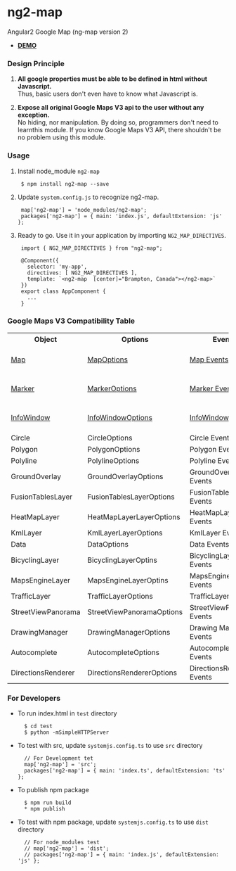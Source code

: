 # ng2-map

Angular2 Google Map (ng-map version 2)

* **[DEMO](http://plnkr.co/edit/9AI9dg?p=preview)**

### Design Principle

1. **All google properties must be able to be defined in html without Javascript.**   
   Thus, basic users don't even have to know what Javascript is. 

2. **Expose all original Google Maps V3 api to the user without any exception.**   
   No hiding, nor manipulation. By doing so, programmers don't need to learnthis module.
   If you know Google Maps V3 API, there shouldn't be no problem using this module.

### Usage

1. Install node_module `ng2-map`

        $ npm install ng2-map --save
       
2. Update `system.config.js` to recognize ng2-map.

        map['ng2-map'] = 'node_modules/ng2-map';
        packages['ng2-map'] = { main: 'index.js', defaultExtension: 'js' };
        
3. Ready to go. Use it in your application by importing `NG2_MAP_DIRECTIVES`.

        import { NG2_MAP_DIRECTIVES } from "ng2-map";

        @Component({
          selector: 'my-app',
          directives: [ NG2_MAP_DIRECTIVES ],
          template: `<ng2-map  [center]="Brampton, Canada"></ng2-map>`
        })
        export class AppComponent {
          ... 
        }
          
### Google Maps V3 Compatibility Table

<table>
  <tr><th> Object  <th> Options <th> Events <th> Note </tr>
  <tr><td> <a href="https://developers.google.com/maps/documentation/javascript/reference#Map">Map</a>
      <td> <a href="https://developers.google.com/maps/documentation/javascript/reference#MapOptions">MapOptions</a>
      <td> <a href="https://developers.google.com/maps/documentation/javascript/reference#Map">Map Events</a>
      <td> supported as `ng2-map`
  <tr><td> <a href="https://developers.google.com/maps/documentation/javascript/reference#Marker">Marker</a>
      <td> <a href="https://developers.google.com/maps/documentation/javascript/reference#MarkerOptions">MarkerOptions</a>
      <td> <a href="https://developers.google.com/maps/documentation/javascript/reference#Marker">Marker Events</a>
      <td> supported as `marker`
  <tr><td> <a href="https://developers.google.com/maps/documentation/javascript/reference#InfoWindow">InfoWindow</a>
      <td> <a href="https://developers.google.com/maps/documentation/javascript/reference#InfoWindowOptions">InfoWindowOptions</a>
      <td> <a href="https://developers.google.com/maps/documentation/javascript/reference#InfoWindow">InfoWindow Events</a>
      <td> supported as `info-window`
  <tr><td> Circle        <td> CircleOptions            <td> Circle Events        <td> v0.2.0
  <tr><td> Polygon       <td> PolygonOptions           <td> Polygon Events       <td> v0.2.0
  <tr><td> Polyline      <td> PolylineOptions          <td> Polyline Events      <td> v0.2.0
  <tr><td> GroundOverlay <td> GroundOverlayOptions     <td> GroundOverlay Events <td> v0.2.0
  <tr><td> FusionTablesLayer <td> FusionTablesLayerOptions <td> FusionTablesLayer Events <td> v0.3.0
  <tr><td> HeatMapLayer  <td> HeatMapLayerLayerOptions <td> HeatMapLayer Events      <td> v0.3.0
  <tr><td> KmlLayer      <td> KmlLayerLayerOptions     <td> KmlLayer Events          <td> v0.3.0
  <tr><td> Data          <td> DataOptions              <td> Data Events              <td> v0.4.0 `<map-data>`
  <tr><td> BicyclingLayer  <td> BicyclingLayerOptins    <td> BicyclingLayer Events   <td> v0.5.0 
  <tr><td> MapsEngineLayer <td> MapsEngineLayerOptins   <td> MapsEngineLayer Events  <td> v0.5.0 
  <tr><td> TrafficLayer    <td> TrafficLayerOptions     <td> TrafficLayer Events     <td> v0.5.0 
  <tr><td> StreetViewPanorama  <td> StreetViewPanoramaOptions     <td> StreetViewPanorama Events  <td> v0.6.0 
  <tr><td> DrawingManager  <td> DrawingManagerOptions   <td> Drawing Manager Events <td> 0.7.0
  <tr><td> Autocomplete    <td> AutocompleteOptions     <td> Autocomplete Events    <td> 1.1.0
  <tr><td> DirectionsRenderer <td> DirectionsRendererOptions     <td> DirectionsRenderer Events    <td> 1.2.0
</table>

### For Developers

  * To run index.html in `test` directory
  
          $ cd test
          $ python -mSimpleHTTPServer

  * To test with src, update `systemjs.config.ts` to use `src` directory
  
          // For Development tet
          map['ng2-map'] = 'src';
          packages['ng2-map'] = { main: 'index.ts', defaultExtension: 'ts' };
          
  * To publish npm package
  
          $ npm run build
          * npm publish
          
  * To test with npm package,  update `systemjs.config.ts` to use `dist` directory
  
          // For node_modules test
          // map['ng2-map'] = 'dist';
          // packages['ng2-map'] = { main: 'index.js', defaultExtension: 'js' };
  
  